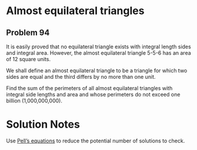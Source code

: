 # Almost equilateral triangles
## Problem 94
It is easily proved that no equilateral triangle exists with integral length sides and integral area. However, the almost equilateral triangle 5-5-6 has an area of 12 square units.

We shall define an almost equilateral triangle to be a triangle for which two sides are equal and the third differs by no more than one unit.

Find the sum of the perimeters of all almost equilateral triangles with integral side lengths and area and whose perimeters do not exceed one billion (1,000,000,000).

# Solution Notes
Use [Pell’s equations](https://en.wikipedia.org/wiki/Pell%27s_equation) to reduce the potential number of solutions to check.